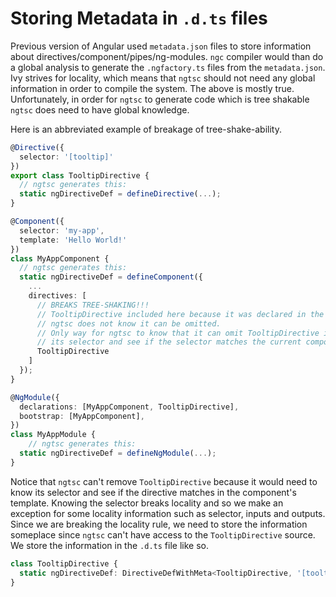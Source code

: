 # Storing Metadata in `.d.ts` files

Previous version of Angular used `metadata.json` files to store information about directives/component/pipes/ng-modules.
`ngc` compiler would than do a global analysis to generate the `.ngfactory.ts` files from the `metadata.json`.
Ivy strives for locality, which means that `ngtsc` should not need any global information in order to compile the system.
The above is mostly true.
Unfortunately, in order for `ngtsc` to generate code which is tree shakable `ngtsc` does need to have global knowledge. 

Here is an abbreviated example of breakage of tree-shake-ability.
```typescript
@Directive({
  selector: '[tooltip]'
})
export class TooltipDirective {
  // ngtsc generates this:
  static ngDirectiveDef = defineDirective(...);
}

@Component({
  selector: 'my-app',
  template: 'Hello World!'
})
class MyAppComponent {
  // ngtsc generates this:
  static ngDirectiveDef = defineComponent({
    ...
    directives: [
      // BREAKS TREE-SHAKING!!!
      // TooltipDirective included here because it was declared in the NgModule
      // ngtsc does not know it can be omitted. 
      // Only way for ngtsc to know that it can omit TooltipDirective is if it knows
      // its selector and see if the selector matches the current component's template.
      TooltipDirective
    ]
  });
}

@NgModule({
  declarations: [MyAppComponent, TooltipDirective],
  bootstrap: [MyAppComponent],
})
class MyAppModule {
    // ngtsc generates this:
  static ngDirectiveDef = defineNgModule(...);
}
```

Notice that `ngtsc` can't remove `TooltipDirective` because it would need to know its selector and see if the directive matches in the component's template.
Knowing the selector breaks locality and so we make an exception for some locality information such as selector, inputs and outputs. 
Since we are breaking the locality rule, we need to store the information someplace since `ngtsc` can't  have access to the `TooltipDirective` source.
We store the information in the `.d.ts` file like so.

```typescript
class TooltipDirective {
  static ngDirectiveDef: DirectiveDefWithMeta<TooltipDirective, '[tooltip]', '', {}, {}, []>
}
```
